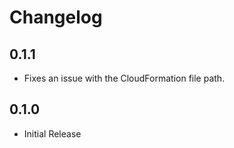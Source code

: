 # Changelog

## 0.1.1

* Fixes an issue with the CloudFormation file path.

## 0.1.0

* Initial Release
